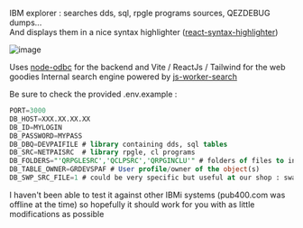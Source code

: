 IBM explorer : searches dds, sql, rpgle programs sources, QEZDEBUG dumps...  
And displays them in a nice syntax highlighter ([react-syntax-highlighter](https://github.com/react-syntax-highlighter "react-syntax-highlighter"))

![image](https://github.com/user-attachments/assets/68a26159-c1f1-49b5-937d-e02e00383360)


Uses [node-odbc](https://github.com/IBM/node-odbc "node-odbc") for the backend and Vite / ReactJs / Tailwind for the web goodies
Internal search engine powered by [js-worker-search](https://github.com/bvaughn/js-worker-search "js-worker-search")

Be sure to check the provided .env.example :

```sql
PORT=3000
DB_HOST=XXX.XX.XX.XX
DB_ID=MYLOGIN
DB_PASSWORD=MYPASS
DB_DBQ=DEVPAIFILE # library containing dds, sql tables
DB_SRC=NETPAISRC  # library rpgle, cl programs
DB_FOLDERS="'QRPGLESRC','QCLPSRC','QRPGINCLU'" # folders of files to inspect (the more listed the less peformance of course)
DB_TABLE_OWNER=GRDEVSPAF # User profile/owner of the object(s)
DB_SWP_SRC_FILE=1 # could be very specific but useful at our shop : swap the given suffix ie. 'src' into 'file' (ie. devpaisrc -> devpaifile)
```

I haven't been able to test it against other IBMi systems (pub400.com was offline at the time) so hopefully it should work for you with as little modifications as possible
